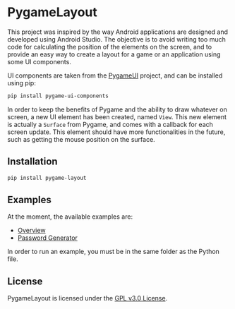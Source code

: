 # PygameLayout

This project was inspired by the way Android applications are designed and developed using Android Studio.
The objective is to avoid writing too much code for calculating the position of the elements on the screen,
and to provide an easy way to create a layout for a game or an application using some UI components.

UI components are taken from the [PygameUI](https://github.com/ArthurLeFloch/PygameUI) project, and can be installed using pip:
```bash
pip install pygame-ui-components
```

In order to keep the benefits of Pygame and the ability to draw whatever on screen, a new UI element has been created, named `View`.
This new element is actually a `Surface` from Pygame, and comes with a callback for each screen update.
This element should have more functionalities in the future, such as getting the mouse position on the surface.

## Installation
```bash
pip install pygame-layout
```

## Examples
At the moment, the available examples are:
- [Overview](examples/overview/overview.py)
- [Password Generator](example/password_generator/password_generator.py)

In order to run an example, you must be in the same folder as the Python file.

## License
PygameLayout is licensed under the [GPL v3.0 License](LICENSE).
